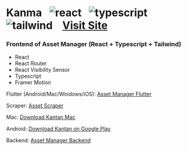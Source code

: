 # Kanma &nbsp; ![react](https://user-images.githubusercontent.com/25686023/166972818-66467389-740d-4ef1-9993-f014020e39e6.png) &nbsp; ![typescript](https://user-images.githubusercontent.com/25686023/166972822-58740075-77e9-408f-8b2d-f740872ec3f4.png) &nbsp; ![tailwind](https://user-images.githubusercontent.com/25686023/166972820-8cb317e6-1985-4dbf-8bf9-dad2053d3322.png)  &nbsp;&nbsp; [Visit Site](https://kanma.app/)

### Frontend of Asset Manager (React + Typescript + Tailwind)

<ul>
    <li> React
    <li> React Router
    <li> React Visibility Sensor
    <li> Typescript
    <li> Framer Motion
</ul>

Flutter (Android/Mac/Windows/iOS): [Asset Manager Flutter](https://github.com/MrNtlu/Asset-Manager-Flutter)

Scraper: [Asset Scraper](https://github.com/MrNtlu/Asset-Scraper)

Mac: [Download Kantan Mac](https://github.com/MrNtlu/Asset-Manager-Flutter/raw/master/installers/dmg_creator/kantan.dmg)

Android: [Download Kantan on Google Play](https://play.google.com/store/apps/details?id=com.mrntlu.kantan)

Backend: [Asset Manager Backend](https://github.com/MrNtlu/Asset-Manager)